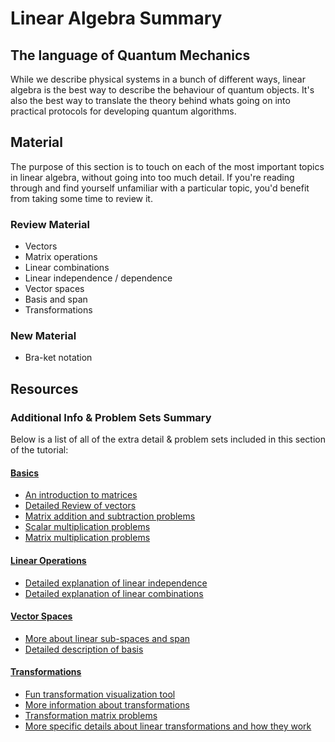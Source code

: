 # Linear Algebra Summary

## The language of Quantum Mechanics

While we describe physical systems in a bunch of different ways, linear algebra is the best way to describe the behaviour of quantum objects. It's also the best way to translate the theory behind whats going on into practical protocols for developing quantum algorithms.

## Material

The purpose of this section is to touch on each of the most important topics in linear algebra, without going into too much detail. If you're reading through and find yourself unfamiliar with a particular topic, you'd benefit from taking some time to review it.

### Review Material

* Vectors
* Matrix operations
* Linear combinations
* Linear independence / dependence
* Vector spaces
* Basis and span
* Transformations

### New Material

* Bra-ket notation

## Resources

### Additional Info & Problem Sets Summary

Below is a list of all of the extra detail & problem sets included in this section of the tutorial:

#### [Basics](vectors.md)

* [An introduction to matrices](https://www.khanacademy.org/math/algebra-home/alg-matrices/alg-intro-to-matrices/v/introduction-to-the-matrix)
* [Detailed Review of vectors](https://www.khanacademy.org/math/linear-algebra/vectors-and-spaces/vectors/v/vector-introduction-linear-algebra)
* [Matrix addition and subtraction problems](https://www.khanacademy.org/math/precalculus/x9e81a4f98389efdf:matrices/x9e81a4f98389efdf:adding-and-subtracting-matrices/e/matrix_addition_and_subtraction)
* [Scalar multiplication problems](https://www.khanacademy.org/math/precalculus/x9e81a4f98389efdf:matrices/x9e81a4f98389efdf:multiplying-matrices-by-scalars/e/scalar_matrix_multiplication)
* [Matrix multiplication problems](https://www.khanacademy.org/math/precalculus/x9e81a4f98389efdf:matrices/x9e81a4f98389efdf:multiplying-matrices-by-matrices/e/multiplying_a_matrix_by_a_matrix)

#### [Linear Operations](linear-operations.md)

* [Detailed explanation of linear independence](https://www.khanacademy.org/math/linear-algebra/vectors-and-spaces/linear-independence/v/linear-algebra-introduction-to-linear-independence)
* [Detailed explanation of linear combinations](https://www.khanacademy.org/math/linear-algebra/vectors-and-spaces/linear-combinations/v/linear-combinations-and-span)

#### [Vector Spaces](space-dimension-and-span.md)

* [More about linear sub-spaces and span](https://www.khanacademy.org/math/linear-algebra/vectors-and-spaces/subspace-basis/v/linear-subspaces)
* [Detailed description of basis](https://www.khanacademy.org/math/linear-algebra/vectors-and-spaces/subspace-basis/v/linear-algebra-basis-of-a-subspace)

#### [Transformations](transformations.md)

* [Fun transformation visualization tool](https://demonstrations.wolfram.com/MatrixTransformation/)
* [More information about transformations](https://www.khanacademy.org/math/precalculus/x9e81a4f98389efdf:matrices/x9e81a4f98389efdf:matrices-as-transformations/v/transforming-position-vector)
* [Transformation matrix problems](https://www.khanacademy.org/math/algebra-home/alg-matrices/alg-matrices-as-transformations/e/multiplying_a_matrix_by_a_vector)
* [More specific details about linear transformations and how they work](https://www.khanacademy.org/math/linear-algebra/matrix-transformations/linear-transformations/v/linear-transformations)

